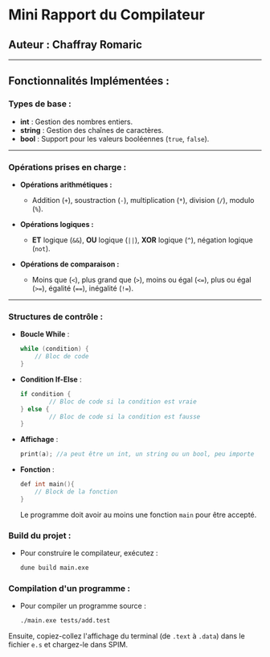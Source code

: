 # Mini Rapport du Compilateur

## **Auteur :** Chaffray Romaric

---

## **Fonctionnalités Implémentées :**

### Types de base :
- **int** : Gestion des nombres entiers.
- **string** : Gestion des chaînes de caractères.
- **bool** : Support pour les valeurs booléennes (`true`, `false`).

---

### Opérations prises en charge :
- **Opérations arithmétiques :**
  - Addition (`+`), soustraction (`-`), multiplication (`*`), division (`/`), modulo (`%`).

- **Opérations logiques :**
  - **ET** logique (`&&`), **OU** logique (`||`), **XOR** logique (`^`), négation logique (`not`).

- **Opérations de comparaison :**
  - Moins que (`<`), plus grand que (`>`), moins ou égal (`<=`), plus ou égal (`>=`), égalité (`==`), inégalité (`!=`).

---

### Structures de contrôle :
- **Boucle While** :
  ```c
  while (condition) {
      // Bloc de code
  }
  ```
- **Condition If-Else** :
    ```c
    if condition {
            // Bloc de code si la condition est vraie
    } else {
            // Bloc de code si la condition est fausse
    }
    ```
- **Affichage** :
    ```c
    print(a); //a peut être un int, un string ou un bool, peu importe
    ```
- **Fonction** :
    ```c
    def int main(){
        // Block de la fonction
    }
    ```
    Le programme doit avoir au moins une fonction `main` pour être accepté.
### Build du projet :

- Pour construire le compilateur, exécutez :
    ```bash
    dune build main.exe
    ```

### Compilation d'un programme :
- Pour compiler un programme source :
    ```bash
    ./main.exe tests/add.test
    ```
Ensuite, copiez-collez l'affichage du terminal (de `.text` à `.data`) dans le fichier `e.s` et chargez-le dans SPIM.